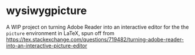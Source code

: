 # wysiwygpicture
A WIP project on turning Adobe Reader into an interactive editor for the the `picture` environment in LaTeX, spun off from https://tex.stackexchange.com/questions/719482/turning-adobe-reader-into-an-interactive-picture-editor
